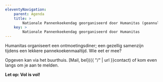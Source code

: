 ```yaml
---
eleventyNavigation:
    parent: Agenda
    title: >
        Nationale Pannenkoekendag georganiseerd door Humanitas (geannuleerd m.b.t. het Corona virus)
    key: >
        Nationale Pannenkoekendag georganiseerd door Humanitas
---
```


Humanitas organiseert een ontmoetingsdiner; een gezellig samenzijn tijdens een lekkere pannekoekenmaaltijd. Wie eet er mee?

Opgeven kan via het buurthuis. [Mail, bel]({{ "/" | url }}contact) of kom even langs om je aan te melden.

**Let op: Vol is vol!**

